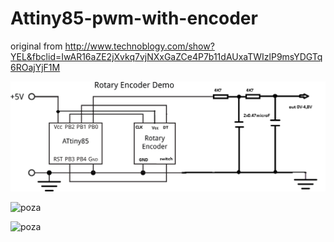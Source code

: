 # Attiny85-pwm-with-encoder

original from http://www.technoblogy.com/show?YEL&fbclid=IwAR16aZE2jXvkq7vjNXxGaZCe4P7b11dAUxaTWIzlP9msYDGTq6ROajYjF1M

![poza](https://github.com/vlad-gheorghe/Attiny85-pwm-with-encoder/blob/main/rotaryencoder%20(1).png)

![poza](https://github.com/vlad-gheorghe/Attiny85-pwm-with-encoder/blob/main/1616919153097.jpg)

![poza](https://github.com/vlad-gheorghe/Attiny85-pwm-with-encoder/blob/main/1616919136131.jpg)
